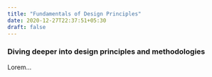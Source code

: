 ```yaml
---  
title: "Fundamentals of Design Principles"  
date: 2020-12-27T22:37:51+05:30  
draft: false  
---    
```

### Diving deeper into design principles and methodologies  
Lorem...  